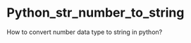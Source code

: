 Python_str_number_to_string
===========================

How to convert number data type to string in python?
